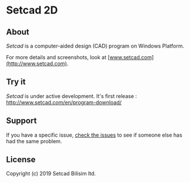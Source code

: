 # Setcad 2D

## About
*Setcad* is a computer-aided design (CAD) program on Windows Platform.

For more details and screenshots, look at [www.setcad.com](http://www.setcad.com).

## Try it
*Setcad* is under active development.  It's first release : http://www.setcad.com/en/program-download/

## Support

If you have a specific issue, [check the issues](https://github.com/Setcad/Setcad_2D/issues) to see if someone else has had the same problem.

## License

Copyright (c) 2019 Setcad Bilisim ltd.
